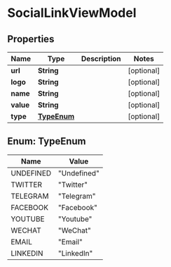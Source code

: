 
# SocialLinkViewModel

## Properties
Name | Type | Description | Notes
------------ | ------------- | ------------- | -------------
**url** | **String** |  |  [optional]
**logo** | **String** |  |  [optional]
**name** | **String** |  |  [optional]
**value** | **String** |  |  [optional]
**type** | [**TypeEnum**](#TypeEnum) |  |  [optional]


<a name="TypeEnum"></a>
## Enum: TypeEnum
Name | Value
---- | -----
UNDEFINED | &quot;Undefined&quot;
TWITTER | &quot;Twitter&quot;
TELEGRAM | &quot;Telegram&quot;
FACEBOOK | &quot;Facebook&quot;
YOUTUBE | &quot;Youtube&quot;
WECHAT | &quot;WeChat&quot;
EMAIL | &quot;Email&quot;
LINKEDIN | &quot;LinkedIn&quot;



